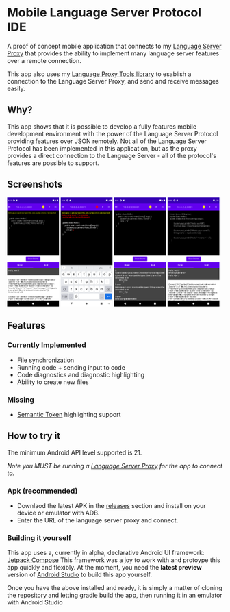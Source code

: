 # Mobile Language Server Protocol IDE

A proof of concept mobile application that connects to
my [Language Server Proxy](https://github.com/MozarellaMan/rust-lsp-proxy) that provides the ability
to implement many language server features over a remote connection.

This app also uses my [Language Proxy Tools library](https://github.com/MozarellaMan/Language-Server-Proxy-Tools) to esablish a connection to the Language Server Proxy, and send and receive messages easily.

## Why?

This app shows that it is possible to develop a fully features mobile development environment with the power of the Language Server Protocol providing features over JSON remotely. Not all of the Language Server Protocol has been implemented in this application, but as the proxy provides a direct connection to the Language Server - all of the protocol's features are possible to support.

## Screenshots

<img alt="app running a java file" src="https://github.com/MozarellaMan/Mobile-LSP-Client/blob/master/screenshots/Screenshot_1614028661.png?raw=true" width="24%"/> <img alt="app highlighting a syntax error" src="https://github.com/MozarellaMan/Mobile-LSP-Client/blob/master/screenshots/Screenshot_1614028721.png?raw=true" width="24%"/> <img alt="app running a java file with compilation error" src="https://github.com/MozarellaMan/Mobile-LSP-Client/blob/master/screenshots/Screenshot_1614028777.png?raw=true" width="24%"/> <img alt="app running a java file that asks for input" src="https://github.com/MozarellaMan/Mobile-LSP-Client/blob/master/screenshots/Screenshot_1614029105.png?raw=true" width="24%"/> 

## Features

### Currently Implemented

- File synchronization
- Running code + sending input to code
- Code diagnostics and diagnostic highlighting
- Ability to create new files

### Missing

- [Semantic Token](https://microsoft.github.io/language-server-protocol/specification#textDocument_semanticTokens) highlighting support

## How to try it

The minimum Android API level supported is 21.

*Note you MUST be running a [Language Server Proxy](https://github.com/MozarellaMan/rust-lsp-proxy) for the app to connect to.*

### Apk (recommended)

- Downlaod the latest APK in the [releases](https://github.com/MozarellaMan/Mobile-LSP-Client/releases) section and install on your device or emulator with ADB.
- Enter the URL of the language server proxy and connect.

### Building it yourself

This app uses a, currently in alpha, declarative Android UI framework: [Jetpack Compose](https://developer.android.com/jetpack/compose)
This framework was a joy to work with and protoype this app quickly and flexibly. At the moment, you need the **latest preview** version of [Android Studio](https://developer.android.com/studio/preview) to build this app yourself.

Once you have the above installed and ready, it is simply a matter of cloning the repository and letting gradle build the app, then running it in an emulator with Android Studio
